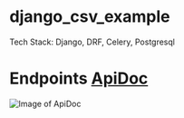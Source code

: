 # django_csv_example
Tech Stack: Django, DRF, Celery, Postgresql

# Endpoints [ApiDoc](https://csv-example.herokuapp.com/api/schema/swagger-ui/#/)
![Image of ApiDoc](https://onefit-static.s3.amazonaws.com/media/images/default/opd66puzabxjek39cbva3yanp.png)
